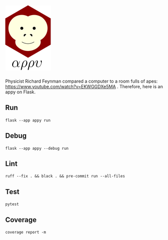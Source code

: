 # ![appy_title](https://github.com/trouchet/appy/blob/8c9923dc13b109b83d07a43d6810ebf7b150a2fb/images/appy_small.png)

Physicist Richard Feynman compared a computer to a room fulls of apes: https://www.youtube.com/watch?v=EKWGGDXe5MA . Therefore, here is an appy on Flask.

## Run

  `flask --app appy run`

## Debug

  `flask --app appy --debug run`

## Lint

   `ruff --fix . && black . && pre-commit run --all-files`

## Test

  `pytest`

## Coverage

  `coverage report -m`
